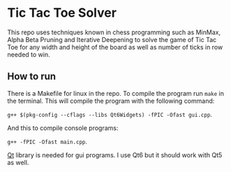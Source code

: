 # Tic Tac Toe Solver
This repo uses techniques known in chess programming such as MinMax, Alpha Beta Pruning and Iterative Deepening to solve the game of Tic Tac Toe for any width and height of the board as well as number of ticks in row needed to win.

## How to run
There is a Makefile for linux in the repo. To compile the program run `make` in the terminal. This will compile the program with the following command:

`g++ $(pkg-config --cflags --libs Qt6Widgets) -fPIC -Ofast gui.cpp`.

And this to compile console programs:

`g++ -fPIC -Ofast main.cpp`.

[Qt](https://www.qt.io/) library is needed for gui programs. I use Qt6 but it should work with Qt5 as well.